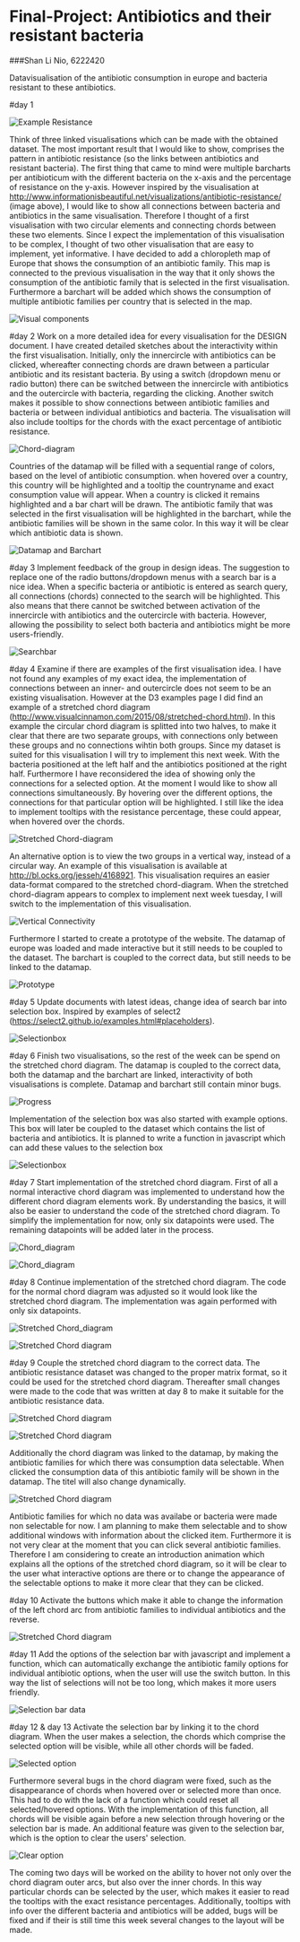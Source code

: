 Final-Project: Antibiotics and their resistant bacteria
==================

###Shan Li Nio, 6222420

Datavisualisation of the antibiotic consumption in europe and bacteria resistant to these antibiotics.


#day 1 

![Example Resistance](https://github.com/SLNio/Final-Project/blob/master/doc/Resistance_visualisation.PNG)

Think of three linked visualisations which can be made with the obtained dataset. The most important result that I would like to show, comprises the pattern in antibiotic resistance (so the links between antibiotics and resistant bacteria). The first thing that came to mind were multiple barcharts per antibioticum with the different bacteria on the x-axis and the percentage of resistance on the y-axis. However inspired by the visualisation at http://www.informationisbeautiful.net/visualizations/antibiotic-resistance/ (image above), I would like to show all connections between bacteria and antibiotics in the same visualisation. Therefore I thought of a first visualisation with two circular elements and connecting chords between these two elements. Since I expect the implementation of this visualisation to be complex, I thought of two other visualisation that are easy to implement, yet informative. I have decided to add a chloropleth map of Europe that shows the consumption of an antibiotic family. This map is connected to the previous visualisation in the way that it only shows the consumption of the antibiotic family that is selected in the first visualisation. Furthermore a barchart will be added which shows the consumption of multiple antibiotic families per country that is selected in the map.

![Visual components](https://github.com/SLNio/Final-Project/blob/master/doc/Overview.jpg)

#day 2
Work on a more detailed idea for every visualisation for the DESIGN document. I have created detailed sketches about the interactivity within the first visualisation. Initially, only the innercircle with antibiotics can be clicked, whereafter connecting chords are drawn between a particular antibiotic and its resistant bacteria. By using a switch (dropdown menu or radio button) there can be switched between the innercircle with antibiotics and the outercircle with
bacteria, regarding the clicking. Another switch makes it possible to show connections between antibiotic families and bacteria or between individual antibiotics
and bacteria. The visualisation will also include tooltips for the chords with the exact percentage of antibiotic resistance.

![Chord-diagram](https://github.com/SLNio/Final-Project/blob/master/doc/Chord_diagram.jpg)

Countries of the datamap will be filled with a sequential range of colors, based on the level of antibiotic consumption. when hovered over a country, this country will be highlighted and a tooltip the countryname and exact consumption value will appear. When a country is clicked it remains highlighted and a bar chart will be drawn. The antibiotic family that was selected in the first visualisation will be highlighted in the barchart, while the antibiotic families will be shown in the same color. In this way it will be clear which antibiotic data is shown.

![Datamap and Barchart](https://github.com/SLNio/Final-Project/blob/master/doc/map_barchart.jpg)

#day 3 
Implement feedback of the group in design ideas. The suggestion to replace one of the radio buttons/dropdown menus with a search bar is a nice idea. When a specific bacteria or antibiotic is entered as search query, all connections (chords) connected to the search will be highlighted. This also means that there cannot be switched between activation of the innercircle with antibiotics and the outercircle with bacteria. However, allowing the possibility to select both bacteria and antibiotics might be more users-friendly.

![Searchbar](https://github.com/SLNio/Final-Project/blob/master/doc/Searchbar.jpg)

#day 4
Examine if there are examples of the first visualisation idea. I have not found any examples of my exact idea, the implementation of connections between an inner- and outercircle does not seem to be an existing visualisation. However at the D3 examples page I did find an example of a stretched chord diagram (http://www.visualcinnamon.com/2015/08/stretched-chord.html). In this example the circular chord diagram is splitted into two halves, to make it clear that there are two separate groups, with connections only between these groups and no connections wihtin both groups. Since my dataset is suited for this visualisation I will try to implement this next week. With the bacteria positioned at the left half and the antibiotics positioned at the right half. Furthermore I have reconsidered the idea of showing only the connections for a selected option. At the moment I would like to show all connections simultaneously. By hovering over the different options, the connections for that particular option will be highlighted. I still like the idea to implement tooltips with the resistance percentage, these could appear, when hovered over the chords.

![Stretched Chord-diagram](https://github.com/SLNio/Final-Project/blob/master/doc/Stretched_chorddiagram.png)

An alternative option is to view the two groups in a vertical way, instead of a circular way. An example of this visualisation is available at http://bl.ocks.org/jesseh/4168921. This visualisation requires an easier data-format compared to the stretched chord-diagram. When the stretched chord-diagram appears to complex to implement next week tuesday, I will switch to the implementation of this visualisation. 

![Vertical Connectivity](https://github.com/SLNio/Final-Project/blob/master/doc/Vertical_connections.png)

Furthermore I started to create a prototype of the website. The datamap of europe was loaded and made interactive but it still needs to be coupled to the dataset. The barchart is coupled to the correct data, but still needs to be linked to the datamap.

![Prototype](https://github.com/SLNio/Final-Project/blob/master/doc/Prototype.PNG)

#day 5
Update documents with latest ideas, change idea of search bar into selection box. Inspired by examples of select2 (https://select2.github.io/examples.html#placeholders).

![Selectionbox](https://github.com/SLNio/Final-Project/blob/master/doc/Navigationbar.jpg)

#day 6
Finish two visualisations, so the rest of the week can be spend on the stretched chord diagram. The datamap is coupled to the correct data, both the datamap and the barchart are linked, interactivity of both visualisations is complete. Datamap and barchart still contain minor bugs. 

![Progress](https://github.com/SLNio/Final-Project/blob/master/doc/Progress_map.jpg)

Implementation of the selection box was also started with example options. This box will later be coupled to the dataset which contains the list of bacteria and antibiotics. It is planned to write a function in javascript which can add these values to the selection box

![Selectionbox](https://github.com/SLNio/Final-Project/blob/master/doc/Progress_navbar.jpg)

#day 7 
Start implementation of the stretched chord diagram. First of all a normal interactive chord diagram was implemented to understand how the different chord diagram elements work. By understanding the basics, it will also be easier to understand the code of the stretched chord diagram. To simplify the implementation for now, only six datapoints were used. The remaining datapoints will be added later in the process. 

![Chord_diagram](https://github.com/SLNio/Final-Project/blob/master/doc/chorddiagram_bacteria.jpg)

![Chord_diagram](https://github.com/SLNio/Final-Project/blob/master/doc/interactive_chorddiagram_bacteria.jpg)

#day 8
Continue implementation of the stretched chord diagram. The code for the normal chord diagram was adjusted so it would look like the stretched chord diagram. The implementation was again performed with only six datapoints.

![Stretched Chord_diagram](https://github.com/SLNio/Final-Project/blob/master/doc/stretched_chord_bacteria.jpg)

![Stretched Chord diagram](https://github.com/SLNio/Final-Project/blob/master/doc/stretched_chord_interactive_bacteria.jpg)

#day 9
Couple the stretched chord diagram to the correct data. The antibiotic resistance dataset was changed to the proper matrix format, so it could be used for the stretched chord diagram. Thereafter small changes were made to the code that was written at day 8 to make it suitable for the antibiotic resistance data. 

![Stretched Chord diagram](https://github.com/SLNio/Final-Project/blob/master/doc/chord_antibiotic.jpg)

![Stretched Chord diagram](https://github.com/SLNio/Final-Project/blob/master/doc/chord_antibiotic_interactive.jpg)

Additionally the chord diagram was linked to the datamap, by making the antibiotic families for which there was consumption data selectable. When clicked the consumption data of this antibiotic family will be shown in the datamap. The titel will also change dynamically. 

![Stretched Chord diagram](https://github.com/SLNio/Final-Project/blob/master/doc/chord_map.jpg)

Antibiotic families for which no data was availabe or bacteria were made non selectable for now. I am planning to make them selectable and to show additional windows with information about the clicked item. Furthermore it is not very clear at the moment that you can click several antibiotic families. Therefore I am considering to create an introduction animation which explains all the options of the stretched chord diagram, so it will be clear to the user what interactive options are there or to change the appearance of the selectable options to make it more clear that they can be clicked.

#day 10
Activate the buttons which make it able to change the information of the left chord arc from antibiotic families to individual antibiotics and the reverse.

![Stretched Chord diagram](https://github.com/SLNio/Final-Project/blob/master/doc/individual_antibiotics.jpg)

#day 11
Add the options of the selection bar with javascript and implement a function, which can automatically exchange the antibiotic family options for individual antibiotic options, when the user will use the switch button. In this way the list of selections will not be too long, which makes it more users friendly.

![Selection bar data](https://github.com/SLNio/Final-Project/blob/master/doc/selectionbar.jpg)

#day 12 & day 13
Activate the selection bar by linking it to the chord diagram. When the user makes a selection, the chords which comprise the selected option will be visible, while all other chords will be faded. 

![Selected option](https://github.com/SLNio/Final-Project/blob/master/doc/selected.jpg)

Furthermore several bugs in the chord diagram were fixed, such as the disappearance of chords when hovered over or selected more than once. This had to do with the lack of a function which could reset all selected/hovered options. With the implementation of this function, all chords will be visible again before a new selection through hovering or the selection bar is made. An additional feature was given to the selection bar, which is the option to clear the users' selection.

![Clear option](https://github.com/SLNio/Final-Project/blob/master/doc/Clear.PNG)

The coming two days will be worked on the ability to hover not only over the chord diagram outer arcs, but also over the inner chords. In this way particular chords can be selected by the user, which makes it easier to read the tooltips with the exact resistance percentages. Additionally, tooltips with info over the different bacteria and antibiotics will be added, bugs will be fixed and if their is still time this week several changes to the layout will be made.